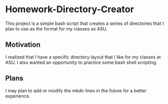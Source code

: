 # Homework-Directory-Creator
This project is a simple bash script that creates a series of directories that I plan to use as the format for my classes as ASU.

## Motivation
I realized that I have a specific directory layout that I like for my classes at ASU. I also wanted an opportunity to practice some bash shell scripting. 

## Plans
I may plan to add or modify the mkdir lines in the future for a better experience. 
